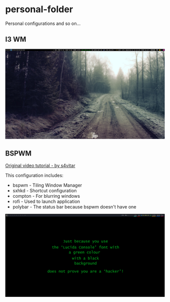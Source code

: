 # personal-folder
Personal configurations and so on...

## I3 WM
![I3 photo](/images/i3.png)
## BSPWM
[Original video tutorial - by s4vitar ](https://www.youtube.com/watch?v=MF4qRSedmEs&t=1449s "Original video")

This configuration includes:
* bspwm - Tiling Window Manager
* sxhkd - Shortcut configuration
* compton - For blurring windows
* rofi - Used to launch application
* polybar - The status bar because bspwm doesn't have one

![BSPWM photo](/images/bspwm.png)


